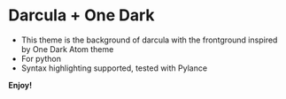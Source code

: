 # Darcula + One Dark

* This theme is the background of darcula with the frontground inspired by One Dark Atom theme
* For python
* Syntax highlighting supported, tested with Pylance



**Enjoy!**
